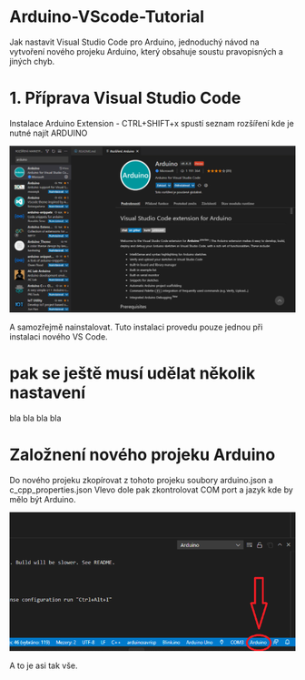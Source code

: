 # Arduino-VScode-Tutorial
 Jak nastavit Visual Studio Code pro Arduino, jednoduchý návod na vytvoření nového projeku Arduino,
 který obsahuje soustu pravopisných a jiných chyb. 

 # 1. Příprava Visual Studio Code
 Instalace Arduino Extension - CTRL+SHIFT+x spustí seznam rozšíření kde je nutné najít ARDUINO

 ![Photo](./media/pic1.png)

 A samozřejmě nainstalovat. Tuto instalaci provedu pouze jednou při instalaci nového VS Code.
 
 # pak se ještě musí udělat několik nastavení
 bla bla bla bla

 # Založnení nového projeku Arduino
 Do nového projeku zkopírovat z tohoto projeku soubory arduino.json a c_cpp_properties.json
 Vlevo dole pak zkontrolovat COM port a jazyk kde by mělo být Arduino.

  ![Photo](./media/pic2.png)

A to je asi tak vše.
